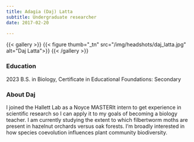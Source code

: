 ```yaml
---
title: Adagia (Daj) Latta
subtitle: Undergraduate researcher
date: 2017-02-20

---
```


{{< gallery >}}
  {{< figure thumb="_tn" src="/img/headshots/daj_latta.jpg" alt="Daj Latta">}}
{{< /gallery >}}

<!--more-->
### Education
2023 B.S. in Biology, Certificate in Educational Foundations: Secondary

### About Daj
I joined the Hallett Lab as a Noyce MASTERIt intern to get experience in scientific research so I can apply it to my goals of becoming a biology teacher. I am currently studying the extent to which filbertworm moths are present in hazelnut orchards versus oak forests. I’m broadly interested in how species coevolution influences plant community biodiversity.